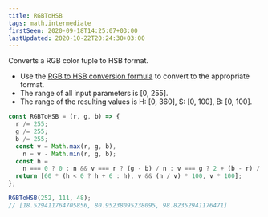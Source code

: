 ```yaml
---
title: RGBToHSB
tags: math,intermediate
firstSeen: 2020-09-18T14:25:07+03:00
lastUpdated: 2020-10-22T20:24:30+03:00
---
```


Converts a RGB color tuple to HSB format.

- Use the [RGB to HSB conversion formula](https://en.wikipedia.org/wiki/HSL_and_HSV#From_RGB) to convert to the appropriate format.
- The range of all input parameters is [0, 255].
- The range of the resulting values is H: [0, 360], S: [0, 100], B: [0, 100].

```js
const RGBToHSB = (r, g, b) => {
  r /= 255;
  g /= 255;
  b /= 255;
  const v = Math.max(r, g, b),
    n = v - Math.min(r, g, b);
  const h =
    n === 0 ? 0 : n && v === r ? (g - b) / n : v === g ? 2 + (b - r) / n : 4 + (r - g) / n;
  return [60 * (h < 0 ? h + 6 : h), v && (n / v) * 100, v * 100];
};
```

```js
RGBToHSB(252, 111, 48);
// [18.529411764705856, 80.95238095238095, 98.82352941176471]
```
